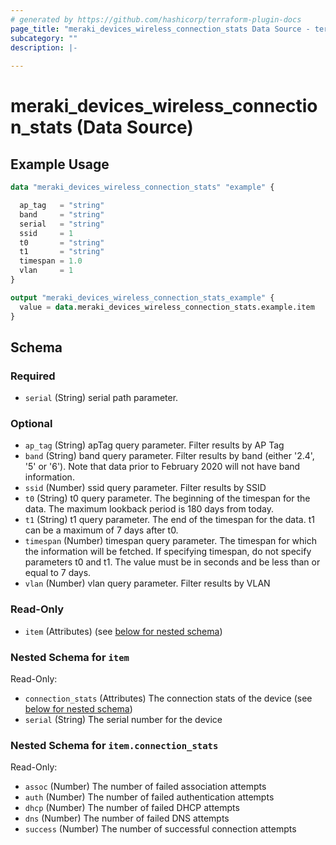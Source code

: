 ```yaml
---
# generated by https://github.com/hashicorp/terraform-plugin-docs
page_title: "meraki_devices_wireless_connection_stats Data Source - terraform-provider-meraki"
subcategory: ""
description: |-
  
---
```


# meraki_devices_wireless_connection_stats (Data Source)



## Example Usage

```terraform
data "meraki_devices_wireless_connection_stats" "example" {

  ap_tag   = "string"
  band     = "string"
  serial   = "string"
  ssid     = 1
  t0       = "string"
  t1       = "string"
  timespan = 1.0
  vlan     = 1
}

output "meraki_devices_wireless_connection_stats_example" {
  value = data.meraki_devices_wireless_connection_stats.example.item
}
```

<!-- schema generated by tfplugindocs -->
## Schema

### Required

- `serial` (String) serial path parameter.

### Optional

- `ap_tag` (String) apTag query parameter. Filter results by AP Tag
- `band` (String) band query parameter. Filter results by band (either '2.4', '5' or '6'). Note that data prior to February 2020 will not have band information.
- `ssid` (Number) ssid query parameter. Filter results by SSID
- `t0` (String) t0 query parameter. The beginning of the timespan for the data. The maximum lookback period is 180 days from today.
- `t1` (String) t1 query parameter. The end of the timespan for the data. t1 can be a maximum of 7 days after t0.
- `timespan` (Number) timespan query parameter. The timespan for which the information will be fetched. If specifying timespan, do not specify parameters t0 and t1. The value must be in seconds and be less than or equal to 7 days.
- `vlan` (Number) vlan query parameter. Filter results by VLAN

### Read-Only

- `item` (Attributes) (see [below for nested schema](#nestedatt--item))

<a id="nestedatt--item"></a>
### Nested Schema for `item`

Read-Only:

- `connection_stats` (Attributes) The connection stats of the device (see [below for nested schema](#nestedatt--item--connection_stats))
- `serial` (String) The serial number for the device

<a id="nestedatt--item--connection_stats"></a>
### Nested Schema for `item.connection_stats`

Read-Only:

- `assoc` (Number) The number of failed association attempts
- `auth` (Number) The number of failed authentication attempts
- `dhcp` (Number) The number of failed DHCP attempts
- `dns` (Number) The number of failed DNS attempts
- `success` (Number) The number of successful connection attempts
